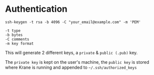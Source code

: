 # Authentication

```
ssh-keygen -t rsa -b 4096 -C "your_email@example.com" -m 'PEM'

-t type
-b bytes
-C comments
-m key format
```

This will generate 2 different keys, a `private` & `public (.pub)` key.

The `private key` is kept on the user's machine, the `public key` is stored where Krane is running and appended to `~/.ssh/authorized_keys`
